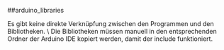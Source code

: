 ##arduino_libraries

Es gibt keine direkte Verknüpfung zwischen den Programmen und den Bibliotheken. \ 
Die Bibliotheken müssen manuell in den entsprechenden Ordner der Arduino IDE kopiert werden, damit der include funktioniert. 